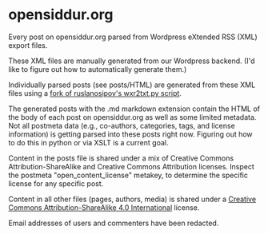 # opensiddur.org

Every post on opensiddur.org parsed from Wordpress eXtended RSS (XML) export files.

These XML files are manually generated from our Wordpress backend. (I'd like to figure out how to automatically generate them.)

Individually parsed posts (see posts/HTML) are generated from these XML files using a <a href="https://gist.github.com/aharonium/1d148b57e2b8488f68e2f2781ce92e00">fork of ruslanosipov's wxr2txt.py script</a>. 

The generated posts with the .md markdown extension contain the HTML of the body of each post on opensiddur.org as well as some limited metadata. Not all postmeta data (e.g., co-authors, categories, tags, and license information) is getting parsed into these posts right now. Figuring out how to do this in python or via XSLT is a current goal.

Content in the posts file is shared under a mix of Creative Commons Attribution-ShareAlike and Creative Commons Attribution licenses. Inspect the postmeta "open_content_license" metakey, to determine the specific license for any specific post.

Content in all other files (pages, authors, media) is shared under a <a href="https://creativecommons.org/licenses/by-sa/4.0/">Creative Commons Attribution-ShareAlike 4.0 International</a> license.

Email addresses of users and commenters have been redacted.
